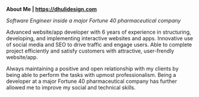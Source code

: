 **About Me | https://dhulidesign.com**

_Software Engineer inside a major Fortune 40 pharmaceutical company_

Advanced website/app developer with 6 years of experience in structuring, developing, and implementing interactive websites and apps. Innovative use of social media and SEO to drive traffic and engage users. Able to complete project efficiently and satisfy customers with attractive, user-frendly website/app.

Always maintaining a positive and open relationship with my clients by being able to perform the tasks with upmost professionalism. Being a developer at a major Fortune 40 pharmaceutical company has further allowed me to improve my social and technical skills.
